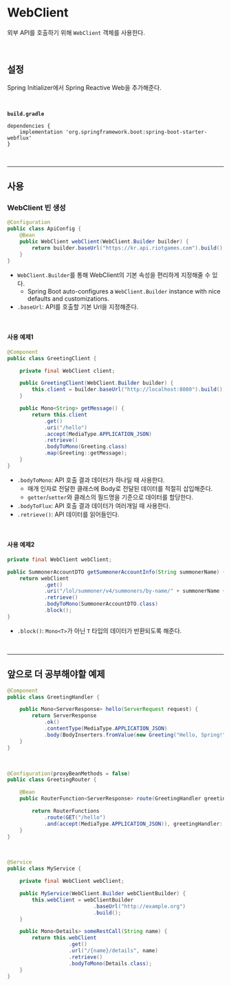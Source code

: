# WebClient
외부 API를 호출하기 위해 `WebClient` 객체를 사용한다.

<br>

## 설정
Spring Initializer에서 Spring Reactive Web을 추가해준다.

<br>

**`build.gradle`**
```
dependencies {
	implementation 'org.springframework.boot:spring-boot-starter-webflux'
}
```

<br>

***
## 사용
### WebClient 빈 생성
```java
@Configuration
public class ApiConfig {
    @Bean
    public WebClient webClient(WebClient.Builder builder) {
        return builder.baseUrl("https://kr.api.riotgames.com").build();
    }
}
```
- `WebClient.Builder`를 통해 WebClient의 기본 속성을 편리하게 지정해줄 수 있다.
  - Spring Boot auto-configures a `WebClient.Builder` instance with nice defaults and customizations.
- `.baseUrl`: API를 호출할 기본 Url을 지정해준다.

<br>

#### 사용 예제1
```java
@Component
public class GreetingClient {

	private final WebClient client;

	public GreetingClient(WebClient.Builder builder) {
		this.client = builder.baseUrl("http://localhost:8080").build();
	}

	public Mono<String> getMessage() {
		return this.client
            .get()
            .uri("/hello")
            .accept(MediaType.APPLICATION_JSON)
            .retrieve()
            .bodyToMono(Greeting.class)
            .map(Greeting::getMessage);
	}
}
```
- `.bodyToMono`: API 호출 결과 데이터가 하나일 때 사용한다.
  - 매개 인자로 전달한 클래스에 Body로 전달된 데이터를 적절히 삽입해준다.
  - `getter`/`setter`와 클래스의 필드명을 기준으로 데이터를 할당한다.
- `.bodyToFlux`: API 호출 결과 데이터가 여러개일 때 사용한다.
- `.retrieve()`: API 데이터를 읽어들인다.

<br>

#### 사용 예제2
```java
private final WebClient webClient;

public SummonerAccountDTO getSummonerAccountInfo(String summonerName) {
    return webClient
            .get()
            .uri("/lol/summoner/v4/summoners/by-name/" + summonerName + "?api_key=" + APIConst.apiKey)
            .retrieve()
            .bodyToMono(SummonerAccountDTO.class)
            .block();
}
```
- `.block()`: `Mono<T>`가 아닌 `T` 타입의 데이터가 반환되도록 해준다.

<br>

***
## 앞으로 더 공부해야할 예제

```java
@Component
public class GreetingHandler {

	public Mono<ServerResponse> hello(ServerRequest request) {
		return ServerResponse
            .ok()
            .contentType(MediaType.APPLICATION_JSON)
			.body(BodyInserters.fromValue(new Greeting("Hello, Spring!")));
	}
}
```

<br>

```java
@Configuration(proxyBeanMethods = false)
public class GreetingRouter {

	@Bean
	public RouterFunction<ServerResponse> route(GreetingHandler greetingHandler) {

		return RouterFunctions
			.route(GET("/hello")
            .and(accept(MediaType.APPLICATION_JSON)), greetingHandler::hello);
	}
}
```

<br>

```java
@Service
public class MyService {

	private final WebClient webClient;

	public MyService(WebClient.Builder webClientBuilder) {
		this.webClient = webClientBuilder
                            .baseUrl("http://example.org")
                            .build();
	}

	public Mono<Details> someRestCall(String name) {
		return this.webClient
                    .get()
                    .url("/{name}/details", name)
                    .retrieve()
                    .bodyToMono(Details.class);
	}
}
```
